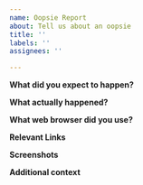 ```yaml
---
name: Oopsie Report
about: Tell us about an oopsie
title: ''
labels: ''
assignees: ''

---
```


**What did you expect to happen?**

**What actually happened?**

**What web browser did you use?**

**Relevant Links**

**Screenshots**

**Additional context**
